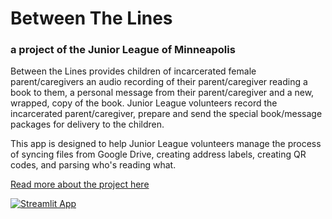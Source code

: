 # Between The Lines 
### a project of the Junior League of Minneapolis

Between the Lines provides children of incarcerated female parent/caregivers an audio recording of their parent/caregiver reading a book to them, a personal message from their parent/caregiver and a new, wrapped, copy of the book. Junior League volunteers record the incarcerated parent/caregiver, prepare and send the special book/message packages for delivery to the children.

This app is designed to help Junior League volunteers manage the process of syncing files from Google Drive, creating address labels, creating QR codes, and parsing who's reading what.
 
 [Read more about the project here](https://www.jlminneapolis.org/how-we-help/between-the-lines/)
 
 [![Streamlit App](https://static.streamlit.io/badges/streamlit_badge_black_white.svg)](https://jlm-betweenthelines.streamlit.app/)
